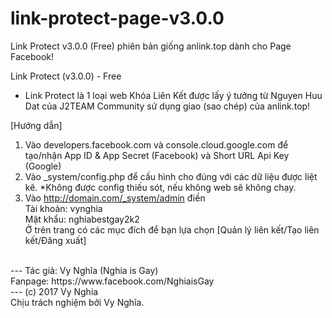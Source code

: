 # link-protect-page-v3.0.0
Link Protect v3.0.0 (Free) phiên bản giống anlink.top dành cho Page Facebook!

Link Protect (v3.0.0) - Free
- Link Protect là 1 loại web Khóa Liên Kết được lấy ý tưởng từ Nguyen Huu Dat của J2TEAM Community sử dụng giao (sao chép) của anlink.top!

[Hướng dẫn]
1. Vào developers.facebook.com và console.cloud.google.com để tạo/nhận App ID & App Secret (Facebook) và Short URL Api Key (Google)
2. Vào _system/config.php để cấu hình cho đúng với các dữ liệu được liệt kê.
*Không được config thiếu sót, nếu không web sẽ không chạy.<br />
3. Vào http://domain.com/_system/admin điền<br />
Tài khoản: vynghia<br />
Mật khẩu: nghiabestgay2k2<br />
Ở trên trang có các mục đích để bạn lựa chọn [Quản lý liên kết/Tạo liên kết/Đăng xuất]<br />
<br />
---
Tác giả: Vy Nghĩa (Nghia is Gay)<br />
Fanpage: https://www.facebook.com/NghiaisGay<br />
---
(c) 2017 Vy Nghia<br />
Chịu trách nghiệm bởi Vy Nghĩa.<br />
